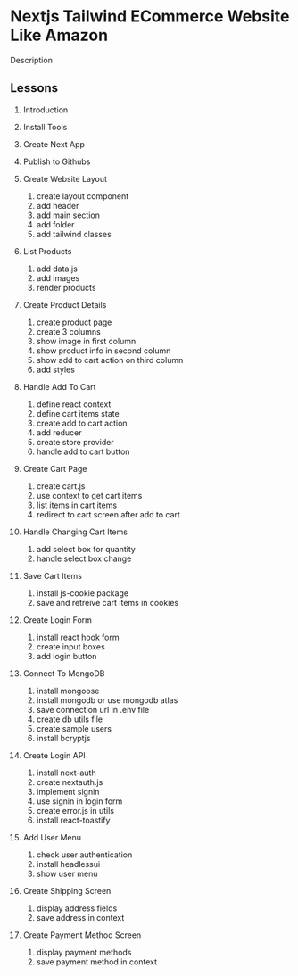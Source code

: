 # Nextjs Tailwind ECommerce Website Like Amazon

Description

## Lessons

1. Introduction

2. Install Tools

3. Create Next App

4. Publish to Githubs

5. Create Website Layout

   1. create layout component
   2. add header
   3. add main section
   4. add folder
   5. add tailwind classes

6. List Products

   1. add data.js
   2. add images
   3. render products

7. Create Product Details

   1. create product page
   2. create 3 columns
   3. show image in first column
   4. show product info in second column
   5. show add to cart action on third column
   6. add styles

8. Handle Add To Cart

   1. define react context
   2. define cart items state
   3. create add to cart action
   4. add reducer
   5. create store provider
   6. handle add to cart button

9. Create Cart Page

   1. create cart.js
   2. use context to get cart items
   3. list items in cart items
   4. redirect to cart screen after add to cart

10. Handle Changing Cart Items

    1. add select box for quantity
    2. handle select box change

11. Save Cart Items

    1. install js-cookie package
    2. save and retreive cart items in cookies

12. Create Login Form

    1. install react hook form
    2. create input boxes
    3. add login button

13. Connect To MongoDB

    1. install mongoose
    2. install mongodb or use mongodb atlas
    3. save connection url in .env file
    4. create db utils file
    5. create sample users
    6. install bcryptjs

14. Create Login API

    1. install next-auth
    2. create nextauth.js
    3. implement signin
    4. use signin in login form
    5. create error.js in utils
    6. install react-toastify

15. Add User Menu

    1. check user authentication
    2. install headlessui
    3. show user menu

16. Create Shipping Screen

    1. display address fields
    2. save address in context

17. Create Payment Method Screen
    1. display payment methods
    2. save payment method in context
